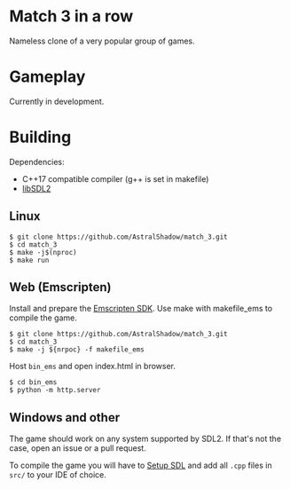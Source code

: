 # Match 3 in a row
Nameless clone of a very popular group of games.


# Gameplay

Currently in development.


# Building
Dependencies:
 * C++17 compatible compiler (g++ is set in makefile)
 * [libSDL2](https://www.libsdl.org/)

## Linux

    $ git clone https://github.com/AstralShadow/match_3.git
    $ cd match_3
    $ make -j$(nproc)
    $ make run

## Web (Emscripten)
Install and prepare the
[Emscripten SDK](https://github.com/emscripten-core/emsdk).
Use make with makefile\_ems to compile the game.

    $ git clone https://github.com/AstralShadow/match_3.git
    $ cd match_3
    $ make -j ${nrpoc} -f makefile_ems

Host `bin_ems` and open index.html in browser.

    $ cd bin_ems
    $ python -m http.server

## Windows and other
The game should work on any system supported by SDL2.
If that's not the case, open an issue or a pull request.

To compile the game you will have to
[Setup SDL](https://wiki.libsdl.org/SDL2/Installation)
and add all `.cpp` files in `src/` to your IDE of choice.

